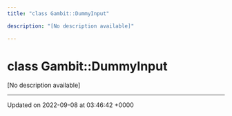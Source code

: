```yaml
---
title: "class Gambit::DummyInput"

description: "[No description available]"

---
```


# class Gambit::DummyInput



[No description available]

-------------------------------

Updated on 2022-09-08 at 03:46:42 +0000